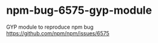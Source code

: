 npm-bug-6575-gyp-module
=======================

GYP module to reproduce npm bug https://github.com/npm/npm/issues/6575
